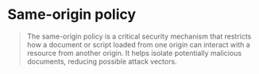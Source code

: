 # Same-origin policy

> The same-origin policy is a critical security mechanism that restricts how a document or script loaded from one origin can interact with a resource from another origin. It helps isolate potentially malicious documents, reducing possible attack vectors.


